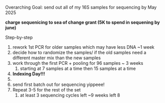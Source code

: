 Overarching Goal: send out all of my 16S samples for sequencing by May 2025

**charge sequenicing to sea of change grant (5K to spend in sequening by june)**


Step-by-step
1. rework 1st PCR for older samples which may have less DNA ~1 week
2. decide how to randomize the samples/ if the old samples need a different master mix than the new samples
3. work through the first PCR + pooling for 96 samples ~ 3 weeks
	1. starting at 7 samples at a time then 15 samples at a time
4. **Indexing Day!!!** 
5. 
6. send first batch out for sequencing yippeee!
7. Repeat 3-5 for the rest of the set
	1. at least 3 sequencing cycles left ~9 weeks left
8

